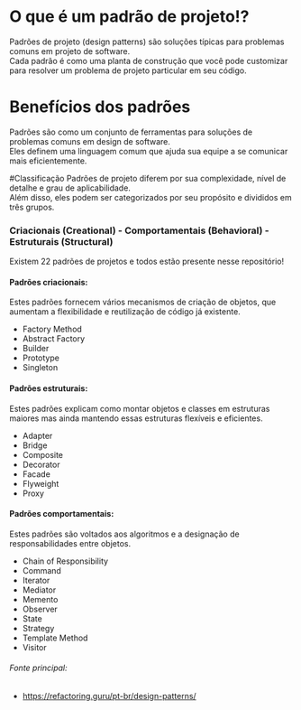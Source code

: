 # O que é um padrão de projeto!?
Padrões de projeto (design patterns) são soluções típicas para problemas comuns em projeto de software.<br>
Cada padrão é como uma planta de construção que você pode customizar para resolver um problema de projeto particular em seu código.

# Benefícios dos padrões
Padrões são como um conjunto de ferramentas para soluções de problemas comuns em design de software.<br>
Eles definem uma linguagem comum que ajuda sua equipe a se comunicar mais eficientemente.

#Classificação
Padrões de projeto diferem por sua complexidade, nível de detalhe e grau de aplicabilidade.<br>
Além disso, eles podem ser categorizados por seu propósito e divididos em três grupos.

### Criacionais (Creational) - Comportamentais (Behavioral) - Estruturais (Structural)

Existem 22 padrões de projetos e todos estão presente nesse repositório!

#### Padrões criacionais:
Estes padrões fornecem vários mecanismos de criação de objetos, que aumentam a flexibilidade e reutilização de código já existente.<br>

- Factory Method
- Abstract Factory
- Builder
- Prototype
- Singleton

#### Padrões estruturais: 
Estes padrões explicam como montar objetos e classes em estruturas maiores mas ainda mantendo essas estruturas flexíveis e eficientes.<br>

- Adapter
- Bridge
- Composite
- Decorator
- Facade
- Flyweight
- Proxy

#### Padrões comportamentais:
Estes padrões são voltados aos algoritmos e a designação de responsabilidades entre objetos.<br>

- Chain of Responsibility
- Command
- Iterator
- Mediator
- Memento
- Observer
- State
- Strategy
- Template Method
- Visitor


###### Fonte principal:
- https://refactoring.guru/pt-br/design-patterns/